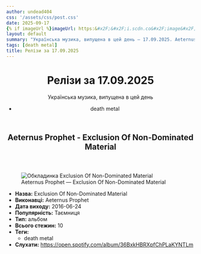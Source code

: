 ```yaml
---
author: undead404
css: '/assets/css/post.css'
date: 2025-09-17
{% if imageUrl %}imageUrl: https:&#x2F;&#x2F;i.scdn.co&#x2F;image&#x2F;ab67616d0000b273f2efdac9e1142b79c1e86536{% endif %}
layout: default
summary: "Українська музика, випущена в цей день – 17.09.2025. Aeternus Prophet та інші"
tags: [death metal]
title: Релізи за 17.09.2025
---
```


<main class="main-content">
  <header>
    <h1>Релізи за <time datetime="2025-09-17">17.09.2025</time></h1>
    <p class="summary">Українська музика, випущена в цей день</p>
      <ul class="tags">
          <li>death metal</li>
      </ul>
  </header>
  <section class="releases">
    <article class="release">
      <header>
        <h2>
          Aeternus Prophet - Exclusion Of Non-Dominated Material
        </h2>
      </header>
      <figure>
        <img src="https://i.scdn.co/image/ab67616d0000b273f2efdac9e1142b79c1e86536" alt="Обкладинка Exclusion Of Non-Dominated Material">
        <figcaption>Aeternus Prophet — Exclusion Of Non-Dominated Material</figcaption>
      </figure>
      <ul>
        <li><strong>Назва:</strong> Exclusion Of Non-Dominated Material</li>
        <li><strong>Виконавці:</strong> Aeternus Prophet</li>
        <li><strong>Дата виходу:</strong> 2016-06-24</li>
        <li><strong>Популярність:</strong> Таємниця</li>
        <li><strong>Тип:</strong> альбом</li>
        <li><strong>Всього стежин:</strong> 10</li>
            <li><strong>Теги:</strong>
            <ul class="tags">
                <li class="tag">death metal</li>
            </ul>
            </li>
        <li><strong>Слухати:</strong> <a href="https://open.spotify.com/album/36BxkHBRXpfChPLaKYNTLm" target="_blank">https:&#x2F;&#x2F;open.spotify.com&#x2F;album&#x2F;36BxkHBRXpfChPLaKYNTLm</a></li>
      </ul>
    </article>
  </section>
</main>
